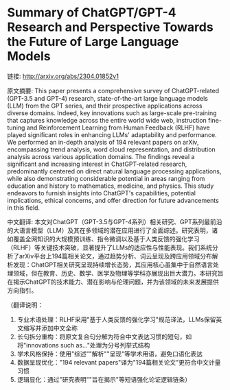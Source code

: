 # Summary of ChatGPT/GPT-4 Research and Perspective Towards the Future of Large Language Models

链接: http://arxiv.org/abs/2304.01852v1

原文摘要:
This paper presents a comprehensive survey of ChatGPT-related (GPT-3.5 and
GPT-4) research, state-of-the-art large language models (LLM) from the GPT
series, and their prospective applications across diverse domains. Indeed, key
innovations such as large-scale pre-training that captures knowledge across the
entire world wide web, instruction fine-tuning and Reinforcement Learning from
Human Feedback (RLHF) have played significant roles in enhancing LLMs'
adaptability and performance. We performed an in-depth analysis of 194 relevant
papers on arXiv, encompassing trend analysis, word cloud representation, and
distribution analysis across various application domains. The findings reveal a
significant and increasing interest in ChatGPT-related research, predominantly
centered on direct natural language processing applications, while also
demonstrating considerable potential in areas ranging from education and
history to mathematics, medicine, and physics. This study endeavors to furnish
insights into ChatGPT's capabilities, potential implications, ethical concerns,
and offer direction for future advancements in this field.

中文翻译:
本文对ChatGPT（GPT-3.5与GPT-4系列）相关研究、GPT系列最前沿的大语言模型（LLM）及其在多领域的潜在应用进行了全面综述。研究表明，诸如覆盖全网知识的大规模预训练、指令微调以及基于人类反馈的强化学习（RLHF）等关键技术突破，显著提升了LLMs的适应性与性能表现。我们系统分析了arXiv平台上194篇相关论文，通过趋势分析、词云呈现及跨应用领域分布解析发现：ChatGPT相关研究呈现持续增长态势，其应用核心虽集中于自然语言处理领域，但在教育、历史、数学、医学及物理等学科亦展现出巨大潜力。本研究旨在揭示ChatGPT的技术能力、潜在影响与伦理问题，并为该领域的未来发展提供方向指引。

（翻译说明：
1. 专业术语处理：RLHF采用"基于人类反馈的强化学习"规范译法，LLMs保留英文缩写并添加中文全称
2. 长句拆分重构：将原文复合句分解为符合中文表达习惯的短句，如将"innovations such as..."处理为分号列举式结构
3. 学术风格保持：使用"综述""解析""呈现"等学术用语，避免口语化表达
4. 数据呈现优化："194 relevant papers"译为"194篇相关论文"更符合中文计量习惯
5. 逻辑显化：通过"研究表明""旨在揭示"等短语强化论证逻辑链条）
